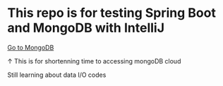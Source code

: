 # This repo is for **testing** Spring Boot and MongoDB with IntelliJ

[Go to MongoDB][MongoDB Cloud]

[MongoDB Cloud]: https://cloud.mongodb.com/ "MongoDB"
↑ This is for shortenning time to accessing mongoDB cloud

Still learning about data I/O codes
